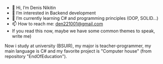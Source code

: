 - 👋 Hi, I’m Denis Nikitin
- 👀 I’m interested in Backend development
- 🌱 I’m currently learning C# and programming principles (OOP, SOLID...)
- 📫 How to reach me: den221001@gmail.com
- If you read this now, maybe we have some common themes to speak, write me)

Now i study at university (BSUIR), my major is teacher-programmer, my main language is C# and my favorite project is "Computer house" (from repository "EndOfEducation").
